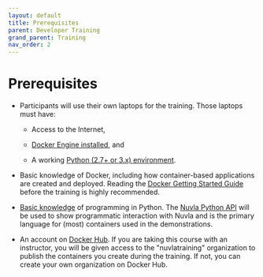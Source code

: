 ```yaml
---
layout: default
title: Prerequisites
parent: Developer Training
grand_parent: Training
nav_order: 2
---
```


Prerequisites
=============

 - Participants will use their own laptops for the training.  Those
   laptops must have:
   
    - Access to the Internet,
    
    - [Docker Engine installed](https://docs.docker.com/install/), and

    - A working [Python (2.7+ or 3.x)
      environment](https://www.python.org/downloads/).
   
 - Basic knowledge of Docker, including how container-based
   applications are created and deployed. Reading the [Docker Getting
   Started Guide](https://docs.docker.com/get-started/) before the
   training is highly recommended.

 - [Basic knowledge](https://wiki.python.org/moin/BeginnersGuide) of
   programming in Python. The [Nuvla Python
   API](https://pypi.org/project/nuvla-api/) will be used to show
   programmatic interaction with Nuvla and is the primary language for
   (most) containers used in the demonstrations.

 - An account on [Docker Hub](https://hub.docker.com/). If you are
   taking this course with an instructor, you will be given access to
   the "nuvlatraining" organization to publish the containers you
   create during the training. If not, you can create your own
   organization on Docker Hub.
